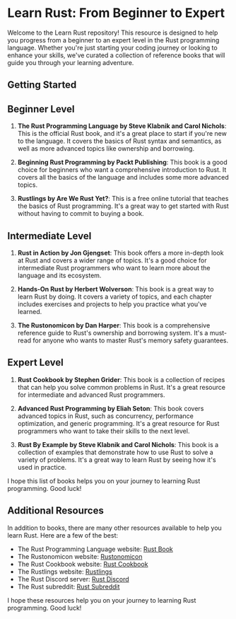 # Learn Rust: From Beginner to Expert

Welcome to the Learn Rust repository! This resource is designed to help you progress from a beginner to an expert level in the Rust programming language. Whether you're just starting your coding journey or looking to enhance your skills, we've curated a collection of reference books that will guide you through your learning adventure.

## Getting Started

## Beginner Level

1. **The Rust Programming Language by Steve Klabnik and Carol Nichols**: This is the official Rust book, and it's a great place to start if you're new to the language. It covers the basics of Rust syntax and semantics, as well as more advanced topics like ownership and borrowing.

2. **Beginning Rust Programming by Packt Publishing**: This book is a good choice for beginners who want a comprehensive introduction to Rust. It covers all the basics of the language and includes some more advanced topics.

3. **Rustlings by Are We Rust Yet?**: This is a free online tutorial that teaches the basics of Rust programming. It's a great way to get started with Rust without having to commit to buying a book.

## Intermediate Level

1. **Rust in Action by Jon Gjengset**: This book offers a more in-depth look at Rust and covers a wider range of topics. It's a good choice for intermediate Rust programmers who want to learn more about the language and its ecosystem.

2. **Hands-On Rust by Herbert Wolverson**: This book is a great way to learn Rust by doing. It covers a variety of topics, and each chapter includes exercises and projects to help you practice what you've learned.

3. **The Rustonomicon by Dan Harper**: This book is a comprehensive reference guide to Rust's ownership and borrowing system. It's a must-read for anyone who wants to master Rust's memory safety guarantees.

## Expert Level

1. **Rust Cookbook by Stephen Grider**: This book is a collection of recipes that can help you solve common problems in Rust. It's a great resource for intermediate and advanced Rust programmers.

2. **Advanced Rust Programming by Eliah Seton**: This book covers advanced topics in Rust, such as concurrency, performance optimization, and generic programming. It's a great resource for Rust programmers who want to take their skills to the next level.

3. **Rust By Example by Steve Klabnik and Carol Nichols**: This book is a collection of examples that demonstrate how to use Rust to solve a variety of problems. It's a great way to learn Rust by seeing how it's used in practice.

I hope this list of books helps you on your journey to learning Rust programming. Good luck!

## Additional Resources

In addition to books, there are many other resources available to help you learn Rust. Here are a few of the best:

- The Rust Programming Language website: [Rust Book](https://doc.rust-lang.org/book/)
- The Rustonomicon website: [Rustonomicon](https://doc.rust-lang.org/nomicon/)
- The Rust Cookbook website: [Rust Cookbook](https://rust-lang-nursery.github.io/rust-cookbook/)
- The Rustlings website: [Rustlings](https://github.com/rust-lang/rustlings)
- The Rust Discord server: [Rust Discord](https://discord.gg/rust-lang)
- The Rust subreddit: [Rust Subreddit](https://www.reddit.com/r/rust/)

I hope these resources help you on your journey to learning Rust programming. Good luck!

